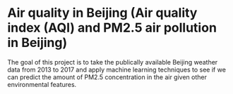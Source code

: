 # Air quality in Beijing (Air quality index (AQI) and PM2.5 air pollution in Beijing)
The goal of this project is to take the publically available Beijing weather data from 2013 to 2017 and apply machine learning techniques to see if we can predict the amount of PM2.5 concentration in the air given other environmental features. 
